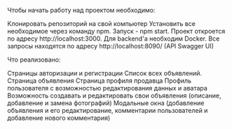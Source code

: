 Чтобы начать работу над проектом необходимо:

Клонировать репозиторий на свой компьютер
Установить все необходимое через команду npm.
Запуск - npm start.
Проект откроется по адресу http://localhost:3000.
Для backend'a необходим Docker. Все запросы находятся по адресу http://localhost:8090/ (API Swagger UI)

Что реализовано:

Страницы авторизации и регистрации
Список всех объявлений.
Страница объявления
Страница профиля продавца
Профиль пользователя с возможностью редактирования данных и аватара
Возможность создавать и редактировать свои объявления (описание, добавление и замена фотографий)
Модальные окна (добавление объявления и его редактирование, комментарии пользователей и добавление нового комментария)
